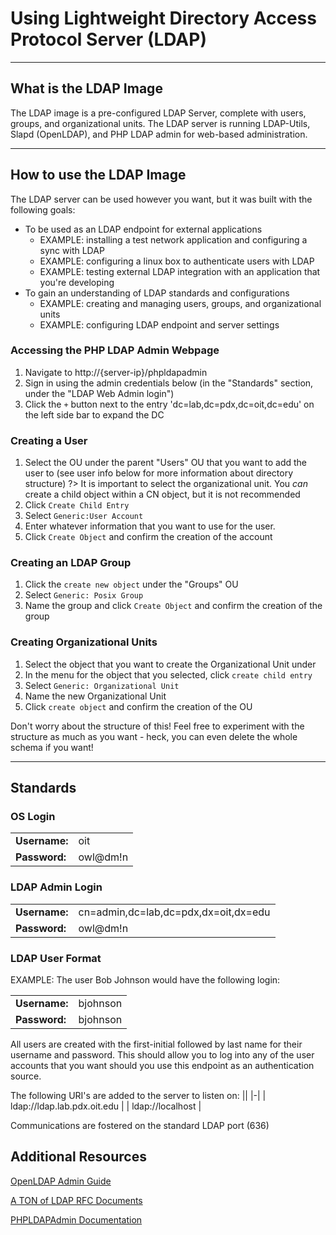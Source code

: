 # Using Lightweight Directory Access Protocol Server (LDAP)

---
## What is the LDAP Image
The LDAP image is a pre-configured LDAP Server, complete with users, groups, and organizational units. The LDAP server is running LDAP-Utils, Slapd (OpenLDAP), and PHP LDAP admin for web-based administration. 

---
## How to use the LDAP Image
The LDAP server can be used however you want, but it was built with the following goals:
* To be used as an LDAP endpoint for external applications
    * EXAMPLE: installing a test network application and configuring a sync with LDAP
    * EXAMPLE: configuring a linux box to authenticate users with LDAP
    * EXAMPLE: testing external LDAP integration with an application that you're developing
* To gain an understanding of LDAP standards and configurations
    * EXAMPLE: creating and managing users, groups, and organizational units
    * EXAMPLE: configuring LDAP endpoint and server settings
    
### Accessing the PHP LDAP Admin Webpage
1. Navigate to  http://{server-ip}/phpldapadmin 
2. Sign in using the admin credentials below (in the "Standards" section, under the "LDAP Web Admin login")
3. Click the `+` button next to the entry 'dc=lab,dc=pdx,dc=oit,dc=edu' on the left side bar to expand the DC

### Creating a User
1. Select the OU under the parent "Users" OU that you want to add the user to (see user info below for more information about directory structure)
?> It is important to select the organizational unit. You *can* create a child object within a CN object, but it is not recommended
2. Click `Create Child Entry`
3. Select `Generic:User Account` 
4. Enter whatever information that you want to use for the user. 
5. Click `Create Object` and confirm the creation of the account

### Creating an LDAP Group
1. Click the `create new object` under the "Groups" OU
2. Select `Generic: Posix Group`
2. Name the group and click `Create Object` and confirm the creation of the group

### Creating Organizational Units
1. Select the object that you want to create the Organizational Unit under
2. In the menu for the object that you selected, click `create child entry`
3. Select `Generic: Organizational Unit`
4. Name the new Organizational Unit
5. Click `create object` and confirm the creation of the OU

Don't worry about the structure of this! Feel free to experiment with the structure as much as you want - heck, you can even delete the whole schema if you want!

---
## Standards
### OS Login 
|               |          |
|---------------|----------|
| **Username:** | oit      |
| **Password:** | owl@dm!n |  

### LDAP Admin Login 
|               |                                      |
|---------------|--------------------------------------|
| **Username:** | cn=admin,dc=lab,dc=pdx,dx=oit,dx=edu |
| **Password:** |                owl@dm!n              | 

### LDAP User Format
EXAMPLE: The user Bob Johnson would have the following login:

|               |          |
|---------------|----------|
| **Username:** | bjohnson |
| **Password:** | bjohnson | 

All users are created with the first-initial followed by last name for their username and password. This should allow you to log into any of the user accounts that you want should you use this endpoint as an authentication source. 

The following URI's are added to the server to listen on:
||
|-|
| ldap://ldap.lab.pdx.oit.edu |
| ldap://localhost |

Communications are fostered on the standard LDAP port (636)

## Additional Resources
[OpenLDAP Admin Guide](https://www.openldap.org/doc/admin24/)

[A TON of LDAP RFC Documents](https://ldapwiki.com/wiki/LDAP%20Server%20Standards%20and%20Specifications)

[PHPLDAPAdmin Documentation](http://phpldapadmin.sourceforge.net/wiki/index.php/Main_Page)



